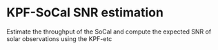 # KPF-SoCal SNR estimation

Estimate the throughput of the SoCal and compute the expected SNR of solar observations using
the KPF-etc
